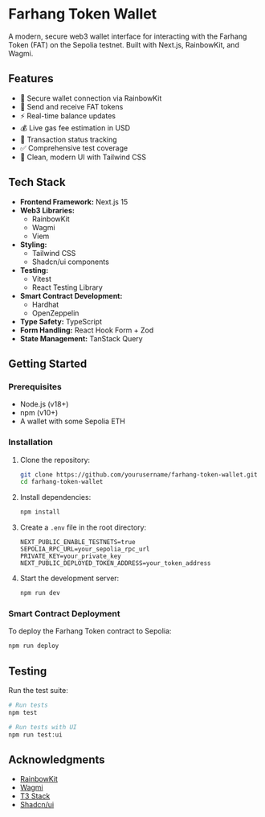 # Farhang Token Wallet

A modern, secure web3 wallet interface for interacting with the Farhang Token (FAT) on the Sepolia testnet. Built with Next.js, RainbowKit, and Wagmi.

## Features

- 🔐 Secure wallet connection via RainbowKit
- 💸 Send and receive FAT tokens
- ⚡ Real-time balance updates
- 💰 Live gas fee estimation in USD
- 🔄 Transaction status tracking
- ✅ Comprehensive test coverage
- 🎨 Clean, modern UI with Tailwind CSS

## Tech Stack

- **Frontend Framework:** Next.js 15
- **Web3 Libraries:**
  - RainbowKit
  - Wagmi
  - Viem
- **Styling:**
  - Tailwind CSS
  - Shadcn/ui components
- **Testing:**
  - Vitest
  - React Testing Library
- **Smart Contract Development:**
  - Hardhat
  - OpenZeppelin
- **Type Safety:** TypeScript
- **Form Handling:** React Hook Form + Zod
- **State Management:** TanStack Query

## Getting Started

### Prerequisites

- Node.js (v18+)
- npm (v10+)
- A wallet with some Sepolia ETH

### Installation

1. Clone the repository:

   ```bash
   git clone https://github.com/yourusername/farhang-token-wallet.git
   cd farhang-token-wallet
   ```

2. Install dependencies:

   ```bash
   npm install
   ```

3. Create a `.env` file in the root directory:

   ```env
   NEXT_PUBLIC_ENABLE_TESTNETS=true
   SEPOLIA_RPC_URL=your_sepolia_rpc_url
   PRIVATE_KEY=your_private_key
   NEXT_PUBLIC_DEPLOYED_TOKEN_ADDRESS=your_token_address
   ```

4. Start the development server:
   ```bash
   npm run dev
   ```

### Smart Contract Deployment

To deploy the Farhang Token contract to Sepolia:

```bash
npm run deploy
```

## Testing

Run the test suite:

```bash
# Run tests
npm test

# Run tests with UI
npm run test:ui
```

## Acknowledgments

- [RainbowKit](https://www.rainbowkit.com/)
- [Wagmi](https://wagmi.sh/)
- [T3 Stack](https://create.t3.gg/)
- [Shadcn/ui](https://ui.shadcn.com/)
